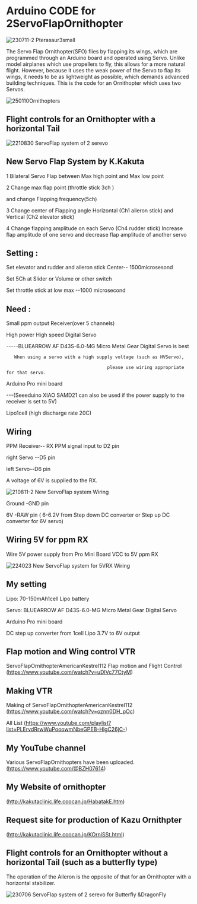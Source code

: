 # Arduino CODE for 2ServoFlapOrnithopter

![230711-2 Pterasaur3small](/image/230711-2%20Pterasaur3small%20.jpg)

The Servo Flap Ornithopter(SFO) flies by flapping its wings, which are programmed through an Arduino board and operated using Servo.
Unlike model airplanes which use propellers to fly, this allows for a more natural flight.
However, because it uses the weak power of the Servo to flap its wings, it needs to be as lightweight as possible, which demands advanced building techniques.
 This is the code for an Ornithopter which uses two Servos.

 ![250110Ornithopters](/image/250110Ornithopters.jpg)

## Flight controls for an Ornithopter with a horizontal Tail

![2210830 ServoFlap system of 2 serevo](/image/210830%20ServoFlap%20system%20of%202%20serevo.jpg)

## New Servo Flap System by K.Kakuta

1 Bilateral Servo Flap between Max high point and Max low point

2 Change max flap point (throttle stick 3ch ) 
 
  and change Flapping frequency(5ch)

3 Change center of Flapping angle Horizontal (Ch1 aileron stick) and Vertical (Ch2 elevator stick)

4 Change flapping amplitude on each Servo (Ch4 rudder stick)
Increase flap amplitude of one servo and decrease flap amplitude of another servo

## Setting : 

Set elevator and rudder and aileron stick Center-- 1500microsesond

Set 5Ch at Slider or Volume or other switch

Set throttle stick at low max --1000 microsecond

## Need :
   Small ppm output Receiver(over 5 channels)

   High power High speed Digital Servo

   -----BLUEARROW AF D43S-6.0-MG Micro Metal Gear Digital Servo is best
       
       When using a servo with a high supply voltage (such as HVServo), 
       
                                          please use wiring appropriate for that servo.

   Arduino Pro mini board  
   
   ---(Seeeduino XIAO SAMD21 can also be used if the power supply to the receiver is set to 5V)

   Lipo1cell (high discharge rate 20C)

## Wiring

PPM Receiver-- RX PPM signal input to D2 pin

right Servo --D5 pin

left Servo--D6 pin

A voltage of 6V is supplied to the RX.

![210811-2 New ServoFlap system  Wiring](/image/210811-2%20New%20ServoFlap%20system%20%20Wiring.jpg)


Ground -GND pin

6V -RAW pin ( 6-6.2V from Step down DC converter or Step up DC converter for 6V servo)




## Wiring 5V for ppm RX
Wire 5V power supply from Pro Mini Board VCC to 5V ppm RX

![224023 New ServoFlap system for 5VRX  Wiring](/image/224023%20New%20ServoFlap%20system%20for%205VRX%20%20Wiring.jpg)
## My setting

Lipo: 70-150mAh1cell Lipo battery

Servo: BLUEARROW AF D43S-6.0-MG Micro Metal Gear Digital Servo

Arduino Pro mini board

DC step up converter from 1cell Lipo 3.7V to 6V output




## Flap motion and Wing control VTR 
ServoFlapOrnithopterAmericanKestrel112 Flap motion and Flight Control
(https://www.youtube.com/watch?v=uDIVc77CtyM)

## Making VTR 
Making of ServoFlapOrnithopterAmericanKestrel112 
(https://www.youtube.com/watch?v=oznn0DH_pOc)

All List
(https://www.youtube.com/playlist?list=PLErvdRrwWuPooowmNbeGPEB-HlgC26jC-)


## My YouTube channel 
 Various ServoFlapOrnithopters have been uploaded.
(https://www.youtube.com/@BZH07614)

## My Website of ornithopter
 (http://kakutaclinic.life.coocan.jp/HabatakE.htm)

## Request site for production of Kazu Ornithpter
(http://kakutaclinic.life.coocan.jp/KOrniSSt.html)
 



## Flight controls for an Ornithopter without a horizontal Tail (such as a butterfly type)

The operation of the Aileron is the opposite of that for an Ornithopter with a horizontal stabilizer.

![230706 ServoFlap system of 2 serevo for Butterfly &DragonFly](/image/230706%20ServoFlap%20system%20of%202%20serevo%20for%20Butterfly%20&DragonFly.jpg)

